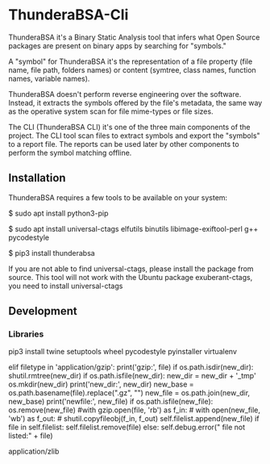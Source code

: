 # ThunderaBSA-Cli

ThunderaBSA it's a Binary Static Analysis tool that infers what Open Source packages are present on binary apps by searching for "symbols."

A "symbol" for ThunderaBSA it's the representation of a file property (file name, file path, folders names) or content (symtree, class names, function names, variable names).

ThunderaBSA doesn't perform reverse engineering over the software. Instead, it extracts the symbols offered by the file's metadata, the same way as the operative system scan for file mime-types or file sizes.

The CLI (ThunderaBSA CLI) it's one of the three main components of the project. The CLI tool scan files to extract symbols and export the "symbols" to a report file. The reports can be used later by other components to perform the symbol matching offline.

## Installation
ThunderaBSA requires a few tools to be available on your system:

$ sudo apt install python3-pip

$ sudo apt install universal-ctags elfutils binutils libimage-exiftool-perl g++ pycodestyle

$ pip3 install thunderabsa

If you are not able to find universal-ctags, please install the package from source. This tool will not work with the Ubuntu package exuberant-ctags, you need to install universal-ctags

## Development
### Libraries
pip3 install twine setuptools wheel pycodestyle pyinstaller virtualenv


elif filetype in 'application/gzip':
    print('gzip:', file)
    if os.path.isdir(new_dir):
        shutil.rmtree(new_dir)
    if os.path.isfile(new_dir):
        new_dir = new_dir + '_tmp'
    os.mkdir(new_dir)
    print('new_dir:', new_dir)
    new_base = os.path.basename(file).replace(".gz", "")
    new_file = os.path.join(new_dir, new_base)
    print('newfile:', new_file)
    if os.path.isfile(new_file):
        os.remove(new_file)
    #with gzip.open(file, 'rb') as f_in:
    #    with open(new_file, 'wb') as f_out:
    #        shutil.copyfileobj(f_in, f_out)
    self.filelist.append(new_file)
    if file in self.filelist:
        self.filelist.remove(file)
    else:
        self.debug.error(" file not listed:" + file)


application/zlib
